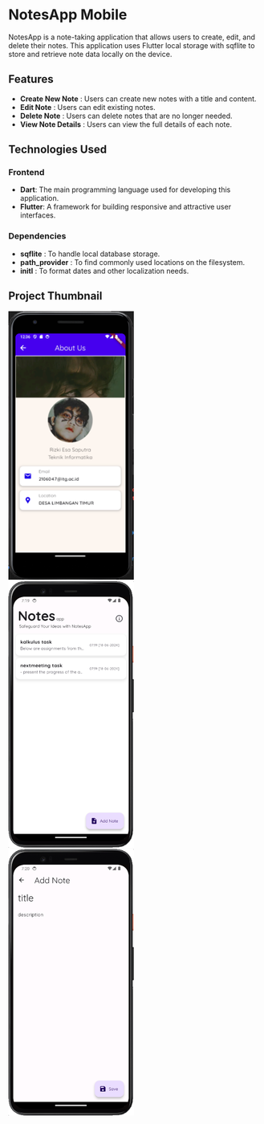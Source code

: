 # NotesApp Mobile

NotesApp is a note-taking application that allows users to create, edit, and delete their notes. This application uses Flutter local storage with sqflite to store and retrieve note data locally on the device. 

## Features

- **Create New Note** : Users can create new notes with a title and content.
- **Edit Note** : Users can edit existing notes.
- **Delete Note** : Users can delete notes that are no longer needed.
- **View Note Details** : Users can view the full details of each note.


## Technologies Used

### Frontend
- **Dart**: The main programming language used for developing this application.
- **Flutter**: A framework for building responsive and attractive user interfaces.

### Dependencies
- **sqflite** : To handle local database storage.
- **path_provider** : To find commonly used locations on the filesystem.
- **initl** : To format dates and other localization needs.

## Project Thumbnail 

<p float="left">
    <img src="./docs/img/about_page.png" alt="about_page" width="250">
    &nbsp;&nbsp;
    <img src="./docs/img/home_page.png" alt="home_page" width="250">
    &nbsp;&nbsp;
    <img src="./docs/img/addnote_page.png" alt="addnote_page" width="250">
</p>